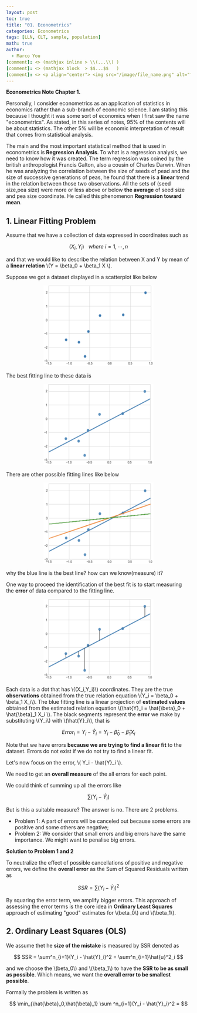 ```yaml
---
layout: post
toc: true
title: "01. Econometrics"
categories: Econometrics
tags: [LLN, CLT, sample, population]
math: true
author:
  - Marco You
[comment]: <> (mathjax inline > \\(...\\) )
[comment]: <> (mathjax block  > $$...$$   )
[comment]: <> <p align="center"> <img src="/image/file_name.png" alt="file_name" width="460" height="260"> </p>
---
```


**Econometrics Note Chapter 1.**

Personally, I consider econometrics as an application of statistics in economics rather than a sub-branch of economic science. I am stating this because I thought it was some sort of economics when I first saw the name "econometrics". As stated, in this series of notes, 95% of the contents will be about statistics. The other 5% will be economic interpretation of result that comes from statistical analysis.

The main and the most important statistical method that is used in econometrics is **Regression Analysis**. To what is a regression analysis, we need to know how it was created. The term regression was coined by the british anthropologist Francis Galton, also a cousin of Charles Darwin. When he was analyzing the correlation between the size of seeds of pead and the size of successive generations of peas, he found that there is a **linear** trend in the relation between those two observations. All the sets of (seed size,pea size) were more or less above or below **the average** of seed size and pea size coordinate. He called this phenomenon **Regression toward mean**.

## 1. Linear Fitting Problem

Assume that we have a collection of data expressed in coordinates such as

$$ 
(X_i,Y_i)~~~where~i=1,\cdots,n 
$$

and that we would like to describe the relation between X and Y by mean of a **linear relation** \\(Y = \beta_0 + \beta_1 X \\).

Suppose we got a dataset displayed in a scatterplot like below

<p align="center">
<img src="/image/Scatter.png" alt="Scatter" width="300" height="220">
</p>

The best fitting line to these data is

<p align="center">
<img src="/image/fit.png" alt="fit" width="300" height="220">
</p>

There are other possible fitting lines like below

<p align="center">
<img src="/image/fits.png" alt="fits" width="300" height="220">
</p>

why the blue line is the best line? how can we know(measure) it?

One way to proceed the identification of the best fit is to start measuring the **error** of data compared to the fitting line.

<p align="center">
<img src="/image/error.png" alt="error" width="300" height="220">
</p>

Each data is a dot that has \\((X_i,Y_i)\\) coordinates. They are the true **observations** obtained from the true relation equation \\(Y_i = \beta_0 + \beta_1 X_i\\). The blue fitting line is a linear projection of **estimated values** obtained from the estimated relation equation \\(\hat{Y}_i = \hat{\beta}_0 + \hat{\beta}_1 X_i \\\). The black segments represent the **error** we make by substituting \\(Y_i\\) with \\(\hat{Y}_i\\), that is

$$
Error_i = Y_i - \hat{Y}_i = Y_i - \hat{\beta}_0 - \hat{\beta}_1 X_i
$$

Note that we have errors **because we are trying to find a linear fit** to the dataset. Errors do not exist if we do not try to find a linear fit.

Let's now focus on the error, \\( Y_i - \hat{Y}_i \\).

We need to get an **overall measure** of the all errors for each point.

We could think of summing up all the errors like

$$ \sum(Y_i - \hat{Y}_i) $$

But is this a suitable measure? The answer is no. There are 2 problems.

- Problem 1: A part of errors will be canceled out because some errors are positive and some others are negative;
- Problem 2: We consider that small errors and big errors have the same importance. We might want to penalise big errors.

**Solution to Problem 1 and 2**

To neutralize the effect of possible cancellations of positive and negative errors, we define the **overall error** as the Sum of Squared Residuals written as

$$ SSR = \sum(Y_i - \hat{Y}_i)^2 $$

By squaring the error term, we amplify bigger errors. This approach of assessing the error terms is the core idea in **Ordinary Least Squares** approach of estimating "good" estimates for \\(beta_0\\) and \\(\beta_1\\).

## 2. Ordinary Least Squares (OLS)

We assume thet he **size of the mistake** is measured by SSR denoted as

$$ SSR = \sum^n_{i=1}(Y_i - \hat{Y}_i)^2 = \sum^n_{i=1}\hat{u}^2_i $$

and we choose the \\(beta_0\\) and \\(\beta_1\\) to have the **SSR to be as small as possible**. Which means, we want the **overall error to be smallest possible**.

Formally the problem is written as

$$
\min_{\hat{\beta}_0,\hat{\beta}_1} \sum ^n_{i=1}(Y_i - \hat{Y}_i)^2 = 
$$